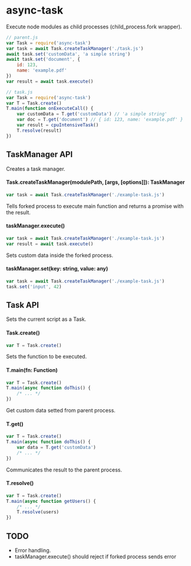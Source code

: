 # async-task
Execute node modules as child processes (child_process.fork wrapper).

```js
// parent.js
var Task = require('async-task')
var task = await Task.createTaskManager('./task.js')
await task.set('customData', 'a simple string')
await task.set('document', {
    id: 123,
    name: 'example.pdf'
})
var result = await task.execute()
```

```js
// task.js
var Task = require('async-task')
var T = Task.create()
T.main(function onExecuteCall() {
    var customData = T.get('customData') // 'a simple string'
    var doc = T.get('document') // { id: 123, name: 'example.pdf' }
    var result = cpuIntensiveTask()
    T.resolve(result)
})
```

## TaskManager API

Creates a task manager.

#### Task.createTaskManager(modulePath, [args, [options]]): TaskManager

```js
var task = await Task.createTaskManager('./example-task.js')
```

Tells forked process to execute main function and returns a promise with the result.

#### taskManager.execute()

```js
var task = await Task.createTaskManager('./example-task.js')
var result = await task.execute()
```

Sets custom data inside the forked process.

#### taskManager.set(key: string, value: any)

```js
var task = await Task.createTaskManager('./example-task.js')
task.set('input', 42)
```

## Task API

Sets the current script as a Task.

#### Task.create()

```js
var T = Task.create()
```

Sets the function to be executed.
#### T.main(fn: Function)

```js
var T = Task.create()
T.main(async function doThis() {
    /* ... */
})
```

Get custom data setted from parent process.
#### T.get()

```js
var T = Task.create()
T.main(async function doThis() {
    var data = T.get('customData')
    /* ... */
})
```

Communicates the result to the parent process.

#### T.resolve()

```js
var T = Task.create()
T.main(async function getUsers() {
    /* ... */
    T.resolve(users)
})
```

## TODO

- Error handling.
- taskManager.execute() should reject if forked process sends error